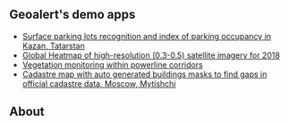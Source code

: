 ## Geoalert's demo apps

* [Surface parking lots recognition and index of parking occupancy in Kazan, Tatarstan](https://geoalert.github.io/demos/park_kazan/)
* [Global Heatmap of high-resolution (0.3-0.5) satellite imagery for 2018](https://geoalert.github.io/demos/search/)
* [Vegetation monitoring within powerline corridors](https://geoalert.github.io/demos/powerline/)
* [Cadastre map with auto generated buildings masks to find gaps in official cadastre data, Moscow, Mytishchi](https://geoalert.github.io/demos/cadastre/)

## About

